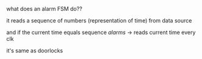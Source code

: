 what does an alarm FSM do??

it reads a sequence of numbers (representation of time) 
from data source 

and if the current time equals sequence *alarms* 
-> reads current time every clk

it's same as doorlocks
